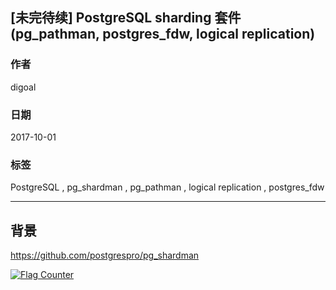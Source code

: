 ## [未完待续] PostgreSQL sharding 套件(pg_pathman, postgres_fdw, logical replication)
    
### 作者    
digoal    
    
### 日期    
2017-10-01    
    
### 标签    
PostgreSQL , pg_shardman , pg_pathman , logical replication , postgres_fdw   
    
----    
    
## 背景    

https://github.com/postgrespro/pg_shardman




  
<a rel="nofollow" href="http://info.flagcounter.com/h9V1"  ><img src="http://s03.flagcounter.com/count/h9V1/bg_FFFFFF/txt_000000/border_CCCCCC/columns_2/maxflags_12/viewers_0/labels_0/pageviews_0/flags_0/"  alt="Flag Counter"  border="0"  ></a>  
  
